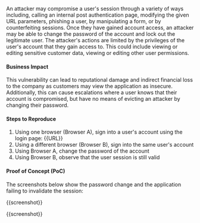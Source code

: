 An attacker may compromise a user's session through a variety of ways including, calling an internal post authentication page, modifying the given URL parameters, phishing a user, by manipulating a form, or by counterfeiting sessions. Once they have gained account access, an attacker may be able to change the password of the account and lock out the legitimate user. The attacker's actions are limited by the privileges of the user's account that they gain access to. This could include viewing or editing sensitive customer data, viewing or editing other user permissions.

#### Business Impact

This vulnerability can lead to reputational damage and indirect financial loss to the company as customers may view the application as insecure. Additionally, this can cause escalations where a user knows that their account is compromised, but have no means of evicting an attacker by changing their password.

#### Steps to Reproduce

1. Using one browser (Browser A), sign into a user's account using the login page: {{URL}}
1. Using a different browser (Browser B), sign into the same user's account 
1. Using Browser A, change the password of the account
1. Using Browser B, observe that the user session is still valid

#### Proof of Concept (PoC)

The screenshots below show the password change and the application failing to invalidate the session:

{{screenshot}}

{{screenshot}}
